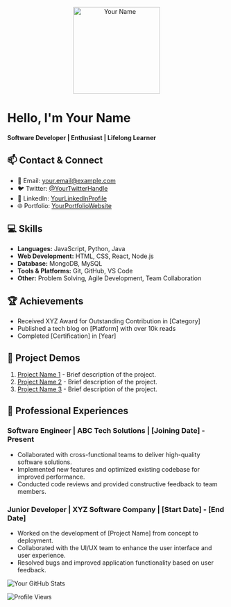 <!-- Profile Image and Title -->
<p align="center">
  <img src="your_profile_image_url.jpg" alt="Your Name" width="200"/>
</p>

# Hello, I'm Your Name
#### Software Developer | Enthusiast | Lifelong Learner

<!-- Contact Details and Connect with Me -->
## 📫 Contact & Connect
- 📧 Email: your.email@example.com
- 🐦 Twitter: [@YourTwitterHandle](https://twitter.com/YourTwitterHandle)
- 💼 LinkedIn: [YourLinkedInProfile](https://www.linkedin.com/in/yourlinkedinprofile/)
- 🌐 Portfolio: [YourPortfolioWebsite](https://www.yourportfoliowebsite.com)

<!-- Skills Section -->
## 💻 Skills
- **Languages:** JavaScript, Python, Java
- **Web Development:** HTML, CSS, React, Node.js
- **Database:** MongoDB, MySQL
- **Tools & Platforms:** Git, GitHub, VS Code
- **Other:** Problem Solving, Agile Development, Team Collaboration

<!-- Achievements Section -->
## 🏆 Achievements
- Received XYZ Award for Outstanding Contribution in [Category]
- Published a tech blog on [Platform] with over 10k reads
- Completed [Certification] in [Year]

<!-- Project Live URLs for Demo -->
## 🚀 Project Demos
1. [Project Name 1](https://project1demo.yourwebsite.com) - Brief description of the project.
2. [Project Name 2](https://project2demo.yourwebsite.com) - Brief description of the project.
3. [Project Name 3](https://project3demo.yourwebsite.com) - Brief description of the project.

<!-- Professional Experiences Section -->
## 👔 Professional Experiences
### Software Engineer | ABC Tech Solutions | [Joining Date] - Present
- Collaborated with cross-functional teams to deliver high-quality software solutions.
- Implemented new features and optimized existing codebase for improved performance.
- Conducted code reviews and provided constructive feedback to team members.

### Junior Developer | XYZ Software Company | [Start Date] - [End Date]
- Worked on the development of [Project Name] from concept to deployment.
- Collaborated with the UI/UX team to enhance the user interface and user experience.
- Resolved bugs and improved application functionality based on user feedback.

<!-- GitHub Stats (Optional) -->
![Your GitHub Stats](https://github-readme-stats.vercel.app/api?username=yourusername&show_icons=true&hide_border=true)

<!-- Visitors Counter (Optional) -->
![Profile Views](https://komarev.com/ghpvc/?username=yourusername&color=blue)

